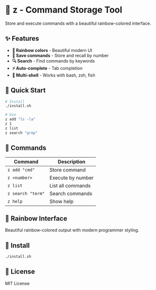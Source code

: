 # 🌈 z - Command Storage Tool

Store and execute commands with a beautiful rainbow-colored interface.

## ✨ Features

- **🎨 Rainbow colors** - Beautiful modern UI
- **💾 Save commands** - Store and recall by number
- **🔍 Search** - Find commands by keywords
- **⚡ Auto-complete** - Tab completion
- **🔄 Multi-shell** - Works with bash, zsh, fish

## 🚀 Quick Start

```bash
# Install
./install.sh

# Use
z add "ls -la"
z 1
z list
z search "grep"
```

## 📖 Commands

| Command | Description |
|---------|-------------|
| `z add "cmd"` | Store command |
| `z <number>` | Execute by number |
| `z list` | List all commands |
| `z search "term"` | Search commands |
| `z help` | Show help |

## 🎨 Rainbow Interface

Beautiful rainbow-colored output with modern programmer styling.

## 🔧 Install

```bash
./install.sh
```

## 📄 License

MIT License 